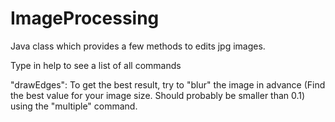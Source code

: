 # ImageProcessing
Java class which provides a few methods to edits jpg images.

Type in help to see a list of all commands

"drawEdges": To get the best result, try to "blur" the image in advance (Find the best value for your image size. Should probably be smaller than 0.1) using the "multiple" command.
